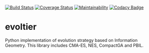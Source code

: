 [![Build Status](https://travis-ci.org/satuma777/evoltier.svg?branch=master)](https://travis-ci.org/satuma777/evoltier)
[![Coverage Status](https://coveralls.io/repos/github/satuma777/evoltier/badge.svg?branch=master)](https://coveralls.io/github/satuma777/evoltier?branch=master)
[![Maintainability](https://api.codeclimate.com/v1/badges/50f59641ed78e7991754/maintainability)](https://codeclimate.com/github/satuma777/evoltier/maintainability)
[![Codacy Badge](https://api.codacy.com/project/badge/Grade/b8bd0ae067f94a7eaee8a26ec10a1dc3)](https://www.codacy.com/app/satuma777/evoltier?utm_source=github.com&amp;utm_medium=referral&amp;utm_content=satuma777/evoltier&amp;utm_campaign=Badge_Grade)

# evoltier
Python implementation of evolution strategy based on Information Geometry. This library includes CMA-ES, NES, CompactGA and PBIL. 
